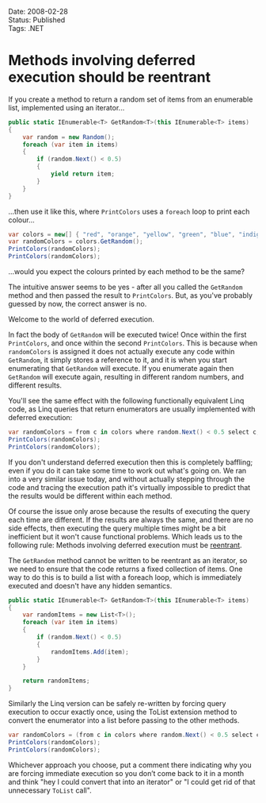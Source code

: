 Date: 2008-02-28  
Status: Published  
Tags: .NET  

# Methods involving deferred execution should be reentrant
    
If you create a method to return a random set of items from an enumerable list, implemented using an iterator...

~~~ csharp
public static IEnumerable<T> GetRandom<T>(this IEnumerable<T> items)
{ 
    var random = new Random();
    foreach (var item in items) 
    {
        if (random.Next() < 0.5) 
        {
            yield return item;
        }
    }
}
~~~

...then use it like this, where `PrintColors` uses a `foreach` loop to print each colour...

~~~ csharp
var colors = new[] { "red", "orange", "yellow", "green", "blue", "indigo", "violet" };
var randomColors = colors.GetRandom(); 
PrintColors(randomColors); 
PrintColors(randomColors);
~~~

...would you expect the colours printed by each method to be the same?

The intuitive answer seems to be yes - after all you called the `GetRandom` method and then passed the result to `PrintColors`. But, as you've probably guessed by now, the correct answer is no.

Welcome to the world of deferred execution.

In fact the body of `GetRandom` will be executed twice! Once within the first `PrintColors`, and once within the second `PrintColors`. This is because when `randomColors` is assigned it does not actually execute any code within `GetRandom`, it simply stores a reference to it, and it is when you start enumerating that `GetRandom` will execute. If you enumerate again then `GetRandom` will execute again, resulting in different random numbers, and different results.

You'll see the same effect with the following functionally equivalent Linq code, as Linq queries that return enumerators are usually implemented with deferred execution:

~~~ csharp
var randomColors = from c in colors where random.Next() < 0.5 select c;
PrintColors(randomColors); 
PrintColors(randomColors);
~~~

If you don't understand deferred execution then this is completely baffling; even if you do it can take some time to work out what's going on. We ran into a very similar issue today, and without actually stepping through the code and tracing the execution path it's virtually impossible to predict that the results would be different within each method.

Of course the issue only arose because the results of executing the query each time are different. If the results are always the same, and there are no side effects, then executing the query multiple times might be a bit inefficient but it won't cause functional problems. Which leads us to the following rule: Methods involving deferred execution must be [reentrant](http://en.wikipedia.org/wiki/Reentrant).

The `GetRandom` method cannot be written to be reentrant as an iterator, so we need to ensure that the code returns a fixed collection of items. One way to do this is to build a list with a foreach loop, which is immediately executed and doesn't have any hidden semantics.

~~~ csharp
public static IEnumerable<T> GetRandom<T>(this IEnumerable<T> items)
{
    var randomItems = new List<T>(); 
    foreach (var item in items) 
    { 
        if (random.Next() < 0.5) 
        { 
            randomItems.Add(item); 
        }
    }

    return randomItems;
}
~~~

Similarly the Linq version can be safely re-written by forcing query execution to occur exactly once, using the ToList extension method to convert the enumerator into a list before passing to the other methods.

~~~ csharp
var randomColors = (from c in colors where random.Next() < 0.5 select c).ToList(); 
PrintColors(randomColors); 
PrintColors(randomColors);
~~~

Whichever approach you choose, put a comment there indicating why you are forcing immediate execution so you don’t come back to it in a month and think "hey I could convert that into an iterator" or "I could get rid of that unnecessary `ToList` call".